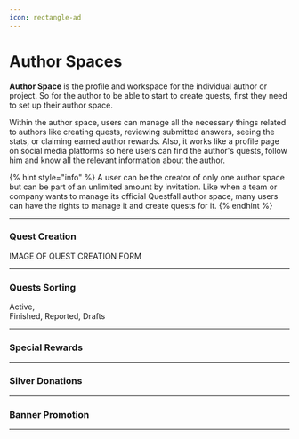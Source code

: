 ```yaml
---
icon: rectangle-ad
---
```


# Author Spaces

**Author Space** is the profile and workspace for the individual author or project. So for the author to be able to start to create quests, first they need to set up their author space. 

Within the author space, users can manage all the necessary things related to authors like creating quests, reviewing submitted answers, seeing the stats, or claiming earned author rewards. Also, it works like a profile page on social media platforms so here users can find the author's quests, follow him and know all the relevant information about the author.

{% hint style="info" %}
A user can be the creator of only one author space but can be part of an unlimited amount by invitation. Like when a team or company wants to manage its official Questfall author space, many users can have the rights to manage it and create quests for it.
{% endhint %}

***

### Quest Creation

IMAGE OF QUEST CREATION FORM

***

###  Quests Sorting

Active,  
Finished,
Reported,
Drafts

***

### Special Rewards

***

### Silver Donations

***

### Banner Promotion

***